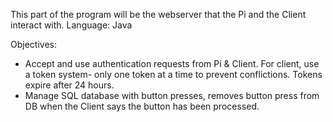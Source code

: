 This part of the program will be the webserver that the Pi and the Client interact with.
Language: Java

Objectives:
- Accept and use authentication requests from Pi & Client. For client, use a token system- only one token at a time to prevent conflictions. Tokens expire after 24 hours.
- Manage SQL database with button presses, removes button press from DB when the Client says the button has been processed.
